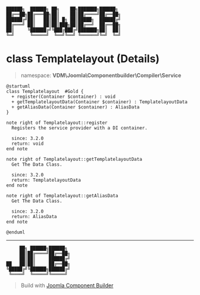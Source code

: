```
██████╗  ██████╗ ██╗    ██╗███████╗██████╗
██╔══██╗██╔═══██╗██║    ██║██╔════╝██╔══██╗
██████╔╝██║   ██║██║ █╗ ██║█████╗  ██████╔╝
██╔═══╝ ██║   ██║██║███╗██║██╔══╝  ██╔══██╗
██║     ╚██████╔╝╚███╔███╔╝███████╗██║  ██║
╚═╝      ╚═════╝  ╚══╝╚══╝ ╚══════╝╚═╝  ╚═╝
```
# class Templatelayout (Details)
> namespace: **VDM\Joomla\Componentbuilder\Compiler\Service**
```uml
@startuml
class Templatelayout  #Gold {
  + register(Container $container) : void
  + getTemplatelayoutData(Container $container) : TemplatelayoutData
  + getAliasData(Container $container) : AliasData
}

note right of Templatelayout::register
  Registers the service provider with a DI container.

  since: 3.2.0
  return: void
end note

note right of Templatelayout::getTemplatelayoutData
  Get The Data Class.

  since: 3.2.0
  return: TemplatelayoutData
end note

note right of Templatelayout::getAliasData
  Get The Data Class.

  since: 3.2.0
  return: AliasData
end note
 
@enduml
```

---
```
     ██╗ ██████╗██████╗
     ██║██╔════╝██╔══██╗
     ██║██║     ██████╔╝
██   ██║██║     ██╔══██╗
╚█████╔╝╚██████╗██████╔╝
 ╚════╝  ╚═════╝╚═════╝
```
> Build with [Joomla Component Builder](https://git.vdm.dev/joomla/Component-Builder)

